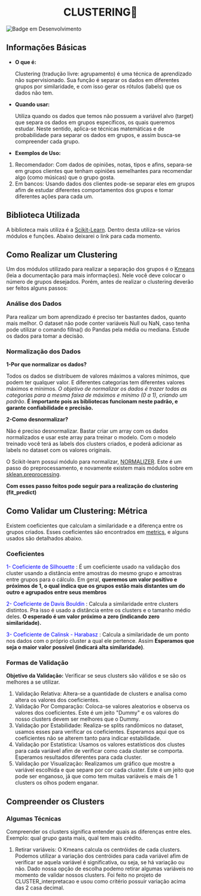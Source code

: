 <h1 align = 'center'> CLUSTERING💠</h1>

![Badge em Desenvolvimento](https://img.shields.io/static/v1?label=STATUS&message=CONSTRUINDO&color=<COLOR>)

<h2 align = 'left'>Informações Básicas</h2>

* **O que é:**

  Clustering (tradução livre: agrupamento) é uma técnica de aprendizado não supervisionado. Sua função é separar os dados em diferentes grupos por similaridade,
e com isso gerar os rótulos (labels) que os dados não tem. 

* **Quando usar:**

  Utiliza quando os dados que temos não possuem a variável alvo (target) que separa os dados em grupos específicos, os quais queremos estudar.
Neste sentido, aplica-se técnicas matemáticas e de probabilidade para separar os dados em grupos, e assim busca-se compreender cada grupo.

* **Exemplos de Uso:**
1. Recomendador: Com dados de opiniões, notas, tipos e afins, separa-se em grupos clientes que tenham opiniões semelhantes para recomendar algo (como músicas) 
que o grupo gosta. 
2. Em bancos: Usando dados dos clientes pode-se separar eles em grupos afim de estudar diferentes comportamentos dos grupos e tomar diferentes ações para cada um.


<h2 align = 'left'> Biblioteca Utilizada</h2>

A biblioteca mais utiliza é a [Scikit-Learn](https://scikit-learn.org/stable/modules/clustering.html#clustering). Dentro desta utiliza-se vários módulos e funções.
Abaixo deixarei o link para cada momento. 

<h2 align = 'left'>Como Realizar um Clustering</h2>

Um dos módulos utilizado para realizar a separação dos grupos é o [Kmeans](https://scikit-learn.org/stable/modules/clustering.html#k-means)
(leia a documentação para mais informações). Nele você deve colocar o número de grupos desejados. Porém, antes de realizar o clustering deverão ser feitos 
alguns passos:

<h3 align = 'left'>Análise dos Dados</h3>

Para realizar um bom aprendizado é preciso ter bastantes dados, quanto mais melhor. O dataset não pode conter variáveis Null ou NaN, caso tenha pode utilizar o comando
fillna() do Pandas pela média ou mediana. Estude os dados para tomar a decisão. 

<h3 align = 'left'>Normalização dos Dados</h3>

**1-Por que normalizar os dados?** 

Todos os dados se distribuem de valores máximos a valores mínimos, que podem ter qualquer valor. E diferentes categorias tem diferentes valores máximos e mínimos. 
*O objetivo de normalizar os dados é trazer todas as categorias para a mesma faixa de máximos e mínimo (0 a 1), criando um padrão*. 
**É importante pois as bibliotecas funcionam neste padrão, e garante confiabilidade e precisão.**

**2-Como desnormalizar?** 

Não é preciso desnormalizar. Bastar criar um array com os dados normalizados e usar este array para treinar o modelo. Com o modelo treinado você terá as 
labels dos clusters criados, e poderá adicionar as labels no dataset com os valores originais. 

O Scikit-learn possui módulo para normalizar, [NORMALIZER](https://scikit-learn.org/stable/modules/generated/sklearn.preprocessing.Normalizer.html). Este é um passo
do preprocessamento, e novamente existem mais módulos sobre em 
[sklean.preprocessing](https://scikit-learn.org/stable/modules/classes.html#module-sklearn.preprocessing).

**Com esses passo feitos pode seguir para a realização do clustering (fit_predict)**

<h2 align = 'left'>Como Validar um Clustering: Métrica</h2>

Existem coeficientes que calculam a similaridade e a diferença entre os grupos criados. Esses coeficientes são encontrados em
[metrics](https://scikit-learn.org/stable/modules/classes.html#module-sklearn.metrics), e alguns usados são detalhados abaixo.

<h3 align = 'left'>Coeficientes</h3>

<font color='blue' > 1- Coeficiente de Silhouette </font>: É um coeficiente usado na validação dos cluster usando a distância entre amostras 
do mesmo grupo e amostras entre grupos para o cálculo. Em geral, **queremos um valor positivo e próximos de 1, o 
qual indica que os grupos estão mais distantes um do outro e agrupados entre seus membros**

<font color='blue' > 2- Coeficiente de Davis Bouldin </font>: Calcula a similaridade entre clusters distintos. 
Pra isso é usado a distância entre os clusters e o tamanho médio deles. **O esperado é um valor próximo a zero (indicando zero similaridade).**

<font color='blue' > 3- Coeficiente de Calinsk - Harabasz </font>: Calcula a similaridade de um ponto nos dados com o próprio cluster a qual ele pertence. 
Assim **Esperamos que seja o maior valor possível (indicará alta similaridade)**.

<h3 align = 'left'>Formas de Validação</h3>

**Objetivo da Validação:** Verificar se seus clusters são válidos e se são os melhores a se utilizar. 

1. Validação Relativa: Altera-se a quantidade de clusters e analisa como altera os valores dos coeficientes.
2. Validação Por Comparação: Coloca-se valores aleatorios e observa os valores dos coeficientes. Este é um jeito "Dummy" e os valores do nosso clusters devem ser 
melhores que o Dummy.
3. Validação por Estabilidade: Realiza-se splits randômicos no dataset, usamos esses para verificar os coeficientes. Esperamos aqui que os coeficientes não se 
alterem tanto para indicar estabilidade.
4. Validação por Estatística: Usamos os valores estatísticos dos clustes para cada variável afim de verificar como cada cluster se comporta. Esperamos resultados 
diferentes para cada cluster.
5. Validação por Visualização: Realizamos um gráfico que mostre a variável escolhida e que separe por cor cada cluster. Este é um jeito que pode ser enganoso, já que
como tem muitas variáveis e mais de 1 clusters os olhos podem enganar.

<h2 align = 'left'>Compreender os Clusters</h2>

<h3 align = 'left'>Algumas Técnicas</h3>

Compreender os clusters significa entender quais as diferenças entre eles. Exemplo: qual grupo gasta mais, qual tem mais crédito. 

1. Retirar variáveis: O Kmeans calcula os centróides de cada clusters. Podemos utilizar a variação dos centróides para cada variável afim de verificar se aquela 
variável é significativa, ou seja, se há variação ou não. Dado nossa opção de escolha podemo retirar algumas variáveis no momento de validar nossos clusters. 
Foi feito no projeto de CLUSTER_interpretacao e usou como critério possuir variação acima das 2 casa decimal. 



